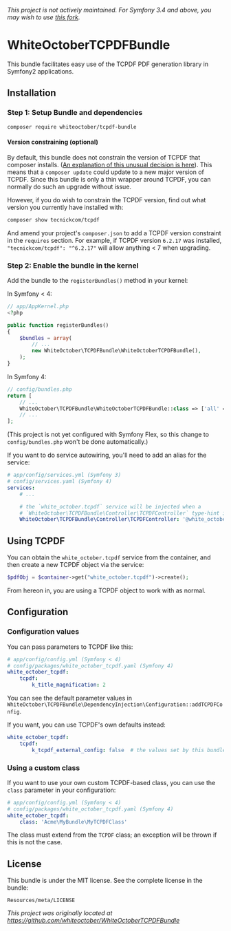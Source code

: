 _This project is not actively maintained. For Symfony 3.4 and above, you may wish to use [this fork](https://github.com/Qipsius/QipsiusTCPDFBundle)._

WhiteOctoberTCPDFBundle
=======================

This bundle facilitates easy use of the TCPDF PDF generation library in
Symfony2 applications.

Installation
------------

### Step 1: Setup Bundle and dependencies
```
composer require whiteoctober/tcpdf-bundle
```

#### Version constraining (optional)

By default, this bundle does not constrain the version of TCPDF that composer installs.
([An explanation of this unusual decision is here](https://github.com/whiteoctober/WhiteOctoberTCPDFBundle/issues/53)).
This means that a `composer update` could update to a new major version of TCPDF.
Since this bundle is only a thin wrapper around TCPDF, you can normally do such an upgrade without issue.

However, if you do wish to constrain the TCPDF version, find out what version you currently have installed with:

```bash
composer show tecnickcom/tcpdf
```

And amend your project's `composer.json` to add a TCPDF version constraint in the `requires` section.
For example, if TCPDF version `6.2.17` was installed, `"tecnickcom/tcpdf": "^6.2.17"` will allow anything < 7 when upgrading.

### Step 2: Enable the bundle in the kernel

Add the bundle to the `registerBundles()` method in your kernel:

In Symfony < 4:

``` php
// app/AppKernel.php
<?php

public function registerBundles()
{
    $bundles = array(
        // ...
        new WhiteOctober\TCPDFBundle\WhiteOctoberTCPDFBundle(),
    );
}
```

In Symfony 4:

```php
// config/bundles.php
return [
    // ...
    WhiteOctober\TCPDFBundle\WhiteOctoberTCPDFBundle::class => ['all' => true],
    // ...
];
```

(This project is not yet configured with Symfony Flex, so this change to `config/bundles.php` won't be done automatically.)

If you want to do service autowiring, you'll need to add an alias for the service:

```yaml
# app/config/services.yml (Symfony 3)
# config/services.yaml (Symfony 4)
services:
    # ...

    # the `white_october.tcpdf` service will be injected when a
    # `WhiteOctober\TCPDFBundle\Controller\TCPDFController` type-hint is detected
    WhiteOctober\TCPDFBundle\Controller\TCPDFController: '@white_october.tcpdf'
```

Using TCPDF
-----------

You can obtain the `white_october.tcpdf` service from the container,
and then create a new TCPDF object via the service:

``` php
$pdfObj = $container->get("white_october.tcpdf")->create();
```

From hereon in, you are using a TCPDF object to work with as normal.

Configuration
--------------

### Configuration values

You can pass parameters to TCPDF like this:

```yaml
# app/config/config.yml (Symfony < 4)
# config/packages/white_october_tcpdf.yaml (Symfony 4)
white_october_tcpdf:
    tcpdf:
        k_title_magnification: 2
```

You can see the default parameter values in
`WhiteOctober\TCPDFBundle\DependencyInjection\Configuration::addTCPDFConfig`.

If you want, you can use TCPDF's own defaults instead:

```yaml
white_october_tcpdf:
    tcpdf:
        k_tcpdf_external_config: false  # the values set by this bundle will be ignored
```

### Using a custom class

If you want to use your own custom TCPDF-based class, you can use
the `class` parameter in your configuration:

```yaml
# app/config/config.yml (Symfony < 4)
# config/packages/white_october_tcpdf.yaml (Symfony 4)
white_october_tcpdf:
    class: 'Acme\MyBundle\MyTCPDFClass'
```

The class must extend from the `TCPDF` class; an exception will be
thrown if this is not the case.

License
-------

This bundle is under the MIT license. See the complete license in the bundle:

    Resources/meta/LICENSE

_This project was originally located at https://github.com/whiteoctober/WhiteOctoberTCPDFBundle_
